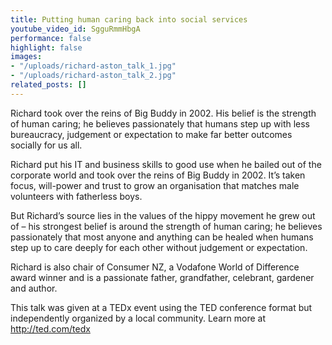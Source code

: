 ```yaml
---
title: Putting human caring back into social services
youtube_video_id: SgguRmmHbgA
performance: false
highlight: false
images:
- "/uploads/richard-aston_talk_1.jpg"
- "/uploads/richard-aston_talk_2.jpg"
related_posts: []
---
```


Richard took over the reins of Big Buddy in 2002. His belief is the strength of human caring; he believes passionately that humans step up with less bureaucracy, judgement or expectation to make far better outcomes socially for us all.

Richard put his IT and business skills to good use when he bailed out of the corporate world and took over the reins of Big Buddy in 2002. It’s taken focus, will-power and trust to grow an organisation that matches male volunteers with fatherless boys.

But Richard’s source lies in the values of the hippy movement he grew out of – his strongest belief is around the strength of human caring; he believes passionately that most anyone and anything can be healed when humans step up to care deeply for each other without judgement or expectation.

Richard is also chair of Consumer NZ, a Vodafone World of Difference award winner and is a passionate father, grandfather, celebrant, gardener and author.

This talk was given at a TEDx event using the TED conference format but independently organized by a local community. Learn more at http://ted.com/tedx
